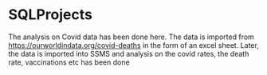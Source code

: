 # SQLProjects
The analysis on Covid data has been done here. The data is imported from https://ourworldindata.org/covid-deaths in the form of an excel sheet. Later, the data is imported into SSMS and analysis on the covid rates, the death rate, vaccinations etc has been done
